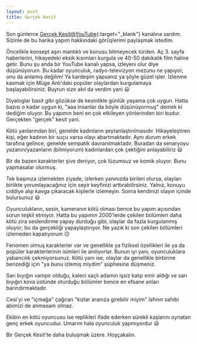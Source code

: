```yaml
---
layout: post
title: Gerçek Kesit
---
```


Son günlerce [Gerçek Kesit@YouTube](https://www.youtube.com/channel/UC7m3Spz-3SSNe7FCfhA5dOw){:target="_blank"} kanalına sardım. Sizinle de bu harika yapım hakkındaki görüşlerimi paylaşmak istedim.

Öncelikle konsept aşırı mantıklı ve konusu bitmeyecek türden. Aç 3. sayfa haberlerini, hikayedeki eksik kısımları kurgula ve 40-50 dakikalık film haline getir. Bunu şu anda bir YouTube kanalı yapsa, izleyeni olur diye düşünüyorum. Bu kadar oyunculuk, radyo-televizyon mezunu ne yapıyor, onu da anlamış değilim! Ya kardeşim yapsanız ya şöyle güzel işler. İzlenme kasmak için Müge Anlı'daki popüler olaylardan kurgulamaya başlayabilirsiniz. Buyrun size akıl da verdim yani 😃

Diyaloglar basit gibi gözükse de kesinlikle günlük yaşama çok uygun. Hatta bazısı o kadar uygun ki, "aaa insanlar da böyle düşünüyormuş" demek ki dediğim oluyor. Bu yapımın beni en çok etkileyen yönlerinden biri budur. Gerçekten "gerçek" kesit yani.

Kötü yanlarından biri, genelde kadınların şeytanlaştırılmasıdır. Hikayeleştiren kişi, eğer kadının bir suçu varsa olayı abartmaktadır. Aynı durum erkek tarafına gelince, genelde sempatik davranılmaktadır. Buradan da senaryoyu yazanın/yazanların (bilmiyorum) kadınlardan çok çektiğini anlayabiliriz 😃

Bir de bazen karakterler şive deniyor, çok lüzumsuz ve komik oluyor. Bunu yapmasalar olurmuş.

Tek başınıza izlemekten ziyade, izlerken yanınızda birileri olursa, olayları birlikte yorumlayacağınız için seyir keyfinizi arttırabilirsiniz. Yalnız, konuyu ciddiye alıp kavga çıkaracak kişilerle izlemeyin. Sonra kendinizi olayın içinde bulursunuz 😃

Oyunculukların, sesin, kameranın kötü olması bence bu yapım açısından sorun teşkil etmiyor. Hatta bu yapımın 2000'lerde çekilen bölümleri daha kötü zira seslendirme yapay durduğu gibi, olaylar da fazla kurgulanmış oluyor; bu da gerçekliği yapaylaştırıyor. Ne yazık ki son çekilen bölümleri izlemeden kapatıyorum 😕

Fenomen olmuş karakterler var ve genellikle ya fiziksel özellikleri ile ya da popüler karakterlerinin isimleri ile anılıyorlar. Bunun iyi yanı, oyunculuklara yabancılık çekmiyorsunuz. Kötü yanı ise, olaylar da genellikle birbirine benzediği için "ya bunu izlemiş miydim" şüphesine düşmeniz.

Sarı bıyığın vampir olduğu, kaleci saçlı adamın işsiz kalıp emir aldığı ve sarı bıyığın kova üstünde oturduğu bölümler bence en efsane anları barındırmaktadır.

Cesi'yi ve "içmağa" çağıran "kızlar aranıza girebilir miyim" lafının sahibi abimizi de anmasam olmaz.

Ekibin en kötü oyuncusu ise replikleri ifade ederken sürekli kaşlarını oynatan genç erkek oyuncudur. Umarım hala oyunculuk yapmıyordur 😃

Bir Gerçek Kesit'te daha buluşmak üzere. Hoşçakalın.
